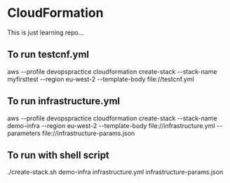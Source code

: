 # CloudFormation
This is just learning repo...

## To run testcnf.yml
aws --profile devopspractice cloudformation create-stack --stack-name myfirsttest --region eu-west-2 --template-body file://testcnf.yml

## To run infrastructure.yml

aws --profile devopspractice cloudformation create-stack --stack-name demo-infra --region eu-west-2 --template-body file://infrastructure.yml --parameters file://infrastructure-params.json

## To run with shell script
./create-stack.sh demo-infra infrastructure.yml infrastructure-params.json 
